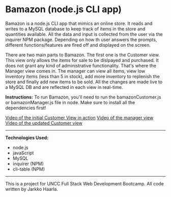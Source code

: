 # Bamazon (node.js CLI app)
Bamazon is a node.js CLI app that mimics an online store. It reads and writes to a MySQL database to keep track of items in the store and quantities available. All the data and input is collected from the user via the inquirer NPM package. Depending on how th user answers the prompts, different functions/features are fired off and displayed on the screen. 

There are two main parts to Bamazon. The first one is the Customer view. This view only allows the items for sale to be dislpayed and purchased. It does not grant any kind of administrative functionality. That's where the Manager view comes in. The manager can view all items, view low inventory items (less than 5 in stock), add more inventory to replenish the store and finally add new items to be sold. All the changes are made live to a MySQL DB and are reflected in each view in real-time. 

**Instructions:**
To run Bamazon, you'll need to run the bamazonCustomer.js or bamazonManager.js file in node. Make sure to install all the dependencies first!

[Video of the initial Customer View in action](https://drive.google.com/file/d/1NIhFH9m4jqzVOa3jvpPiZHRhV09lTZAN/view?usp=sharing)
[Video of the manager view](https://drive.google.com/file/d/1fZBSdX-ZwnCV_pacH5bakEMzYvx76HQI/view?usp=sharing)
[Video of the updated Customer view](https://drive.google.com/file/d/1Hy7ZK5xf5tU0h-p3sDiW86_-Xmky3lGY/view?usp=sharing)

___
**Technologies Used:**
* node.js
* javaScript
* MySQL
* inquirer (NPM)
* cli-table (NPM)
___
This is a project for UNCC Full Stack Web Development Bootcamp. All code written by Jarkko Haarla.